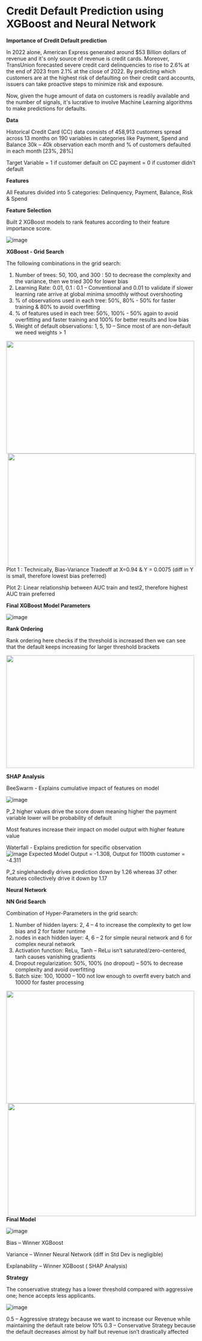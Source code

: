 # Credit Default Prediction using XGBoost and Neural Network

**Importance of Credit Default prediction**

In 2022 alone, American Express generated around $53 Billion dollars of revenue and it's only source of revenue is credit cards. Moreover, TransUnion forecasted severe credit card delinquencies to rise to 2.6% at the end of 2023 from 2.1% at the close of 2022. By predicting which customers are at the highest risk of defaulting on their credit card accounts, issuers can take proactive steps to minimize risk and exposure.

Now, given the huge amount of data on customers is readily available and the number of signals, it's lucrative to involve Machine Learning algorithms to make predictions for defaults. 

**Data**

Historical Credit Card (CC) data consists of 458,913 customers spread across 13 months on 190 variables in categories like Payment, Spend and Balance
30k – 40k observation each month and % of customers defaulted in each month [23%, 28%]

Target Variable = 1 if customer default on CC payment
      = 0 if customer didn’t default

**Features**

All Features divided into 5 categories: Delinquency, Payment, Balance, Risk & Spend 


**Feature Selection**

Built 2 XGBoost models to rank features according to their feature importance score. 

![image](https://github.com/Shritej24c/Credit-Risk/blob/main/Graphs/feat_imp-PhotoRoom.png-PhotoRoom.png)


**XGBoost - Grid Search**

The following combinations in the grid search:
1. Number of trees: 50, 100, and 300 : 50 to decrease the complexity and the variance, then we tried 300 for lower bias 
2. Learning Rate: 0.01, 0.1 :  0.1 – Conventional and 0.01 to validate if slower learning rate arrive at global minima smoothly without overshooting
3. % of observations used in each tree: 50%, 80% - 50% for faster training & 80% to avoid overfitting
4. % of features used in each tree: 50%, 100% - 50% again to avoid overfitting and faster training and 100% for better results and low bias
5. Weight of default observations: 1, 5, 10 – Since most of are non-default we need weights > 1 

<img src = https://github.com/Shritej24c/Credit-Risk/blob/main/Graphs/Xgb%20plot1.png width = '500' height = '300'> <img src = https://github.com/Shritej24c/Credit-Risk/blob/main/Graphs/XGB%20plot2.png width = '500' height = '300' style="float:right">

Plot 1 : Technically, Bias-Variance Tradeoff at X=0.94 & Y = 0.0075 (diff in Y is small, therefore lowest bias preferred) 

Plot 2: Linear relationship between AUC train and test2, therefore highest AUC train preferred

**Final XGBoost Model Parameters**

![image](https://github.com/Shritej24c/Credit-Risk/blob/main/Graphs/xgb%20final.png)

**Rank Ordering**

Rank ordering here checks if the threshold is increased then we can see that the default keeps increasing for larger threshold brackets

<img src = https://github.com/Shritej24c/Credit-Risk/blob/main/Graphs/Screenshot%202023-06-11%20at%205.45.52%20PM.png width = '500' height = '300'>


**SHAP Analysis**

BeeSwarm - Explains cumulative impact of features on model 

![image](https://github.com/Shritej24c/Credit-Risk/blob/main/Graphs/beeswarm.png)

P_2 higher values drive the score down meaning higher the payment variable lower will be probability of default

Most features increase their  impact on model output with higher feature value


Waterfall - Explains prediction for specific observation  
![image](https://github.com/Shritej24c/Credit-Risk/blob/main/Graphs/waterfall.png)
Expected Model Output = -1.308, Output for 1100th customer = -4.311

P_2 singlehandedly drives prediction down by 1.26 whereas 37 other features collectively drive it down by 1.17


**Neural Network**

**NN Grid Search**

Combination of Hyper-Parameters in the grid search:
1. Number of hidden layers: 2, 4 – 4 to increase the complexity to get low bias and 2 for faster runtime 
2. nodes in each hidden layer: 4, 6 – 2 for simple neural network and 6 for complex neural network 
3. Activation function: ReLu, Tanh – ReLu isn’t saturated/zero-centered, tanh causes vanishing gradients 
4. Dropout regularization: 50%, 100% (no dropout) – 50% to decrease complexity and avoid overfitting
5. Batch size: 100, 10000 – 100 not low enough to overfit every batch and 10000 for faster processing 


<img src = https://github.com/Shritej24c/Credit-Risk/blob/main/Graphs/NN%20Plot1.png width = '500' height = '300'> <img src = https://github.com/Shritej24c/Credit-Risk/blob/main/Graphs/NN%20Plot%202.png width = '500' height = '300' style="float:right">

**Final Model**

![image](https://github.com/Shritej24c/Credit-Risk/blob/main/Graphs/final%20model.png)


Bias – Winner XGBoost 

Variance – Winner Neural Network (diff in Std Dev is negligible) 

Explanability – Winner XGBoost ( SHAP Analysis) 


**Strategy**

The conservative strategy has a lower threshold compared with aggressive one; hence accepts less applicants.


![image](https://github.com/Shritej24c/Credit-Risk/blob/main/Graphs/ex%20strategy.png)

0.5 – Aggressive strategy because we want to increase our Revenue while maintaining the default rate below 10%
0.3 – Conservative Strategy because the default decreases almost by half but revenue isn’t drastically affected






